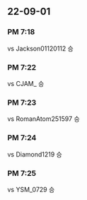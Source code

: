 ## 22-09-01
### PM 7:18
vs Jackson01120112 승
### PM 7:22
vs CJAM_ 승
### PM 7:23
vs RomanAtom251597 승
### PM 7:24
vs Diamond1219 승
### PM 7:25
vs YSM_0729 승